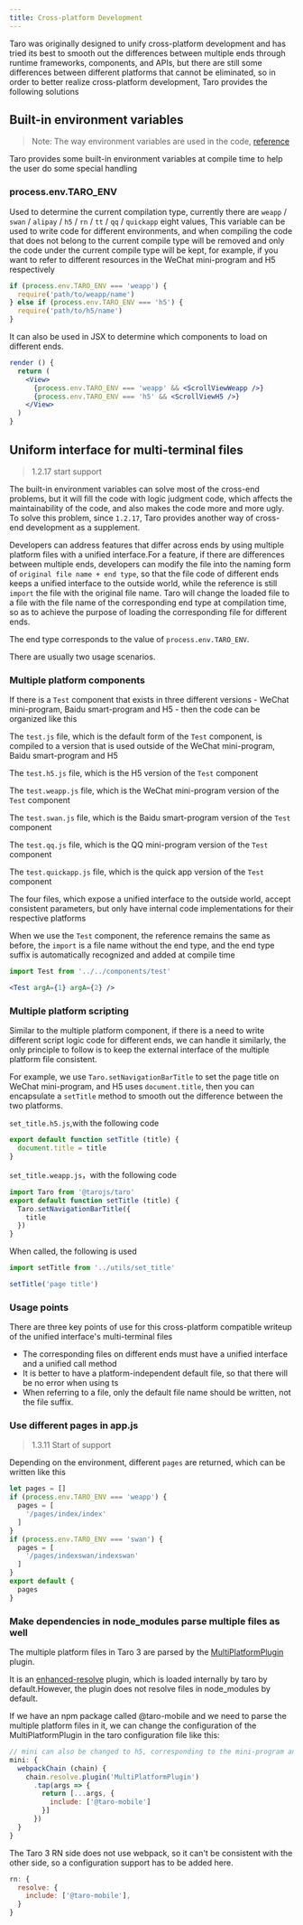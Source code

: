 ```yaml
---
title: Cross-platform Development
---
```


Taro was originally designed to unify cross-platform development and has tried its best to smooth out the differences between multiple ends through runtime frameworks, components, and APIs, but there are still some differences between different platforms that cannot be eliminated, so in order to better realize cross-platform development, Taro provides the following solutions

## Built-in environment variables

> Note: The way environment variables are used in the code, [reference](./best-practice.md#最佳编码方式)

Taro provides some built-in environment variables at compile time to help the user do some special handling

### process.env.TARO_ENV

Used to determine the current compilation type, currently there are `weapp` / `swan` / `alipay` / `h5` / `rn` / `tt` / `qq` / `quickapp` eight values, This variable can be used to write code for different environments, and when compiling the code that does not belong to the current compile type will be removed  and only the code under the current compile type will be kept, for example, if you want to refer to different resources in the WeChat mini-program and H5 respectively

```jsx
if (process.env.TARO_ENV === 'weapp') {
  require('path/to/weapp/name')
} else if (process.env.TARO_ENV === 'h5') {
  require('path/to/h5/name')
}
```

It can also be used in JSX to determine which components to load on different ends.

```jsx
render () {
  return (
    <View>
      {process.env.TARO_ENV === 'weapp' && <ScrollViewWeapp />}
      {process.env.TARO_ENV === 'h5' && <ScrollViewH5 />}
    </View>
  )
}
```

## Uniform interface for multi-terminal files

> 1.2.17 start support

The built-in environment variables can solve most of the cross-end problems, but it will fill the code with logic judgment code, which affects the maintainability of the code, and also makes the code more and more ugly. To solve this problem, since `1.2.17`, Taro provides another way of cross-end development as a supplement.

Developers can address features that differ across ends by using multiple platform files with a unified interface.For a feature, if there are differences between multiple ends, developers can modify the file into the naming form of `original file name + end type`, so that the file code of different ends keeps a unified interface to the outside world, while the reference is still `import` the file with the original file name. Taro will change the loaded file to a file with the file name of the corresponding end type at compilation time, so as to achieve the purpose of loading the corresponding file for different ends.

The end type corresponds to the value of `process.env.TARO_ENV`.

There are usually two usage scenarios.

### Multiple platform components

If there is a `Test` component that exists in three different versions - WeChat mini-program, Baidu smart-program and H5 - then the code can be organized like this

The `test.js` file, which is the default form of the `Test` component, is compiled to a version that is used outside of the  WeChat mini-program, Baidu smart-program and H5

The `test.h5.js` file, which is the H5 version of the `Test` component

The `test.weapp.js` file, which is the WeChat mini-program version of the `Test` component

The `test.swan.js` file, which is the Baidu smart-program version of the `Test` component

The `test.qq.js` file, which is the QQ mini-program version of the `Test` component

The `test.quickapp.js` file, which is the quick app version of the `Test` component

The four files, which expose a unified interface to the outside world, accept consistent parameters, but only have internal code implementations for their respective platforms

When we use the `Test` component, the reference remains the same as before, the `import` is a file name without the end type, and the end type suffix is automatically recognized and added at compile time

```jsx
import Test from '../../components/test'

<Test argA={1} argA={2} />
```

### Multiple platform scripting

Similar to the multiple platform component, if there is a need to write different script logic code for different ends, we can handle it similarly, the only principle to follow is to keep the external interface of the multiple platform file consistent.

For example, we use `Taro.setNavigationBarTitle` to set the page title on WeChat mini-program, and H5 uses `document.title`, then you can encapsulate a `setTitle` method to smooth out the difference between the two platforms.

`set_title.h5.js`,with the following code

```js title="set_title.h5.js"
export default function setTitle (title) {
  document.title = title
}
```

`set_title.weapp.js`，with the following code

```js title="set_title.weapp.js"
import Taro from '@tarojs/taro'
export default function setTitle (title) {
  Taro.setNavigationBarTitle({
    title
  })
}
```

When called, the following is used

```js
import setTitle from '../utils/set_title'

setTitle('page title')
```

### Usage points

There are three key points of use for this cross-platform compatible writeup of the unified interface's multi-terminal files

- The corresponding files on different ends must have a unified interface and a unified call method
- It is better to have a platform-independent default file, so that there will be no error when using ts
- When referring to a file, only the default file name should be written, not the file suffix.

### Use different pages in app.js

> 1.3.11 Start of support

Depending on the environment, different `pages` are returned, which can be written like this

```js
let pages = []
if (process.env.TARO_ENV === 'weapp') {
  pages = [
    '/pages/index/index'
  ]
}
if (process.env.TARO_ENV === 'swan') {
  pages = [
    '/pages/indexswan/indexswan'
  ]
}
export default {
  pages
}
```

### Make dependencies in node_modules parse multiple files as well

The multiple platform files in Taro 3 are parsed by the  [MultiPlatformPlugin](https://github.com/NervJS/taro/blob/next/packages/taro-runner-utils/src/resolve/MultiPlatformPlugin.ts) plugin.

It is an [enhanced-resolve](https://github.com/webpack/enhanced-resolve) plugin, which is loaded internally by taro by default.However, the plugin does not resolve files in node_modules by default.

If we have an npm package called @taro-mobile and we need to parse the multiple platform files  in it, we can change the configuration of the MultiPlatformPlugin in the taro configuration file like this:

```js title="/config/index.js"
// mini can also be changed to h5, corresponding to the mini-program and h5 end configuration respectively
mini: {
  webpackChain (chain) {
    chain.resolve.plugin('MultiPlatformPlugin')
      .tap(args => {
        return [...args, {
          include: ['@taro-mobile']
        }]
      })
  }
}
```
The Taro 3 RN side does not use webpack, so it can't be consistent with the other side, so a configuration support has to be added here.
```js title="/config/index.js"
rn: {
  resolve: {
    include: ['@taro-mobile'],
  }
}
```

